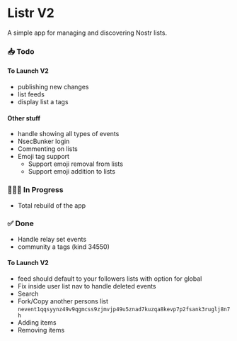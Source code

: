 # Listr V2

A simple app for managing and discovering Nostr lists.

### 📥 Todo

#### To Launch V2

-   publishing new changes
-   list feeds
-   display list a tags

#### Other stuff

-   handle showing all types of events
-   NsecBunker login
-   Commenting on lists
-   Emoji tag support
    -   Support emoji removal from lists
    -   Support emoji addition to lists

### 👨🏼‍💻 In Progress

-   Total rebuild of the app

### ✅ Done

-   Handle relay set events
-   community a tags (kind 34550)

#### To Launch V2

-   feed should default to your followers lists with option for global
-   Fix inside user list nav to handle deleted events
-   Search
-   Fork/Copy another persons list `nevent1qqsyynz49v9qgmcss9zjmvjp49u5znad7kuzqa8kevp7p2fsank3ruglj8n7h`
-   Adding items
-   Removing items
